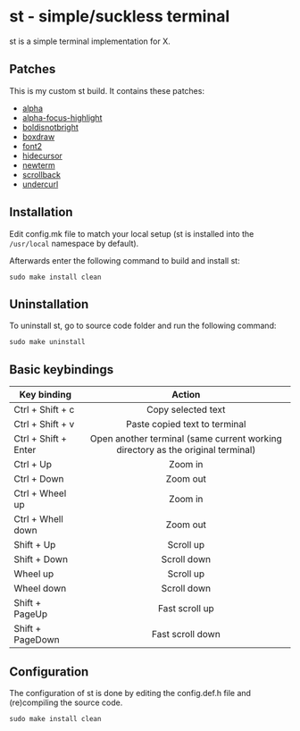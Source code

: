 # st - simple/suckless terminal
st is a simple terminal implementation for X.

## Patches
This is my custom st build. It contains these patches:
+ [alpha](https://st.suckless.org/patches/alpha/)
+ [alpha-focus-highlight](https://st.suckless.org/patches/alpha_focus_highlight/)
+ [boldisnotbright](https://st.suckless.org/patches/bold-is-not-bright/)
+ [boxdraw](https://st.suckless.org/patches/boxdraw/)
+ [font2](https://st.suckless.org/patches/font2/)
+ [hidecursor](https://st.suckless.org/patches/hidecursor/)
+ [newterm](https://st.suckless.org/patches/newterm/)
+ [scrollback](https://st.suckless.org/patches/scrollback/)
+ [undercurl](https://st.suckless.org/patches/undercurl/)

## Installation
Edit config.mk file to match your local setup (st is installed into the `/usr/local` namespace by default).

Afterwards enter the following command to build and install st:
```
sudo make install clean
```

## Uninstallation
To uninstall st, go to source code folder and run the following command:
```
sudo make uninstall
```

## Basic keybindings

| Key binding           |                      Action                                                       |
| ----------------------|:---------------------------------------------------------------------------------:|
| Ctrl + Shift + c      | Copy selected text                                                                |
| Ctrl + Shift + v      | Paste copied text to terminal                                                     |
| Ctrl + Shift + Enter  | Open another terminal (same current working directory as the original terminal)   |
| Ctrl + Up             | Zoom in                                                                           |
| Ctrl + Down           | Zoom out                                                                          |
| Ctrl + Wheel up       | Zoom in                                                                           |
| Ctrl + Whell down     | Zoom out                                                                          |
| Shift + Up            | Scroll up                                                                         |
| Shift + Down          | Scroll down                                                                       |
| Wheel up              | Scroll up                                                                         |
| Wheel down            | Scroll down                                                                       |
| Shift + PageUp        | Fast scroll up                                                                    |
| Shift + PageDown      | Fast scroll down                                                                  |

## Configuration
The configuration of st is done by editing the config.def.h file and (re)compiling the source code.
```
sudo make install clean
```
